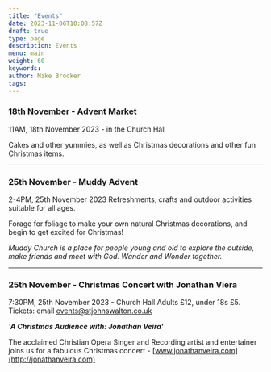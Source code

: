 ```yaml
---
title: "Events"
date: 2023-11-06T10:08:57Z
draft: true
type: page
description: Events
menu: main
weight: 60
keywords:
author: Mike Brooker 
tags: 
---
```


### 18th November - Advent Market
11AM, 18th November 2023 - in the Church Hall

Cakes and other yummies, as well as Christmas decorations and other fun Christmas items.


--- 

### 25th November - Muddy Advent 
2-4PM, 25th November 2023 
Refreshments, crafts and outdoor activities suitable for all ages. 

Forage for foliage to make your own natural Christmas decorations, and begin to get excited for Christmas!

*Muddy Church is a place for people young and old to explore the outside, make friends and meet with God. Wander and Wonder together.*


---
### 25th November - Christmas Concert with Jonathan Viera 
7:30PM, 25th November 2023 - Church Hall Adults £12, under 18s £5. Tickets: email events@stjohnswalton.co.uk

***'A Christmas Audience with: Jonathan Veira'***

The acclaimed Christian Opera Singer and Recording artist and entertainer joins us for a fabulous Christmas concert - [www.jonathanveira.com](http://jonathanveira.com)


